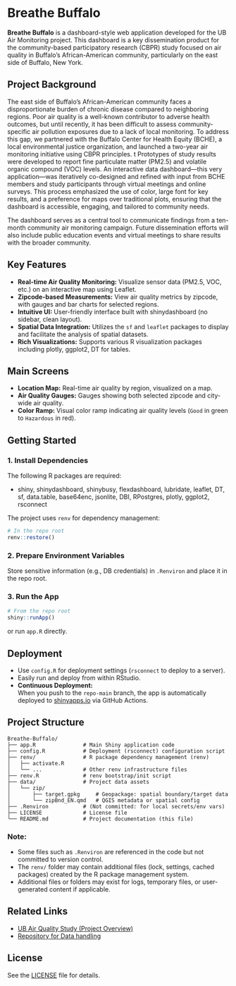# Breathe Buffalo

**Breathe Buffalo** is a dashboard-style web application developed for the UB Air Monitoring project. This dashboard is a key dissemination product for the community-based participatory research (CBPR) study focused on air quality in Buffalo’s African-American community, particularly on the east side of Buffalo, New York.

## Project Background

The east side of Buffalo’s African-American community faces a disproportionate burden of chronic disease compared to neighboring regions. Poor air quality is a well-known contributor to adverse health outcomes, but until recently, it has been difficult to assess community-specific air pollution exposures due to a lack of local monitoring. To address this gap, we partnered with the Buffalo Center for Health Equity (BCHE), a local environmental justice organization, and launched a two-year air monitoring initiative using CBPR principles. t Prototypes of study results were developed to report fine particulate matter (PM2.5) and volatile organic compound (VOC) levels. An interactive data dashboard—this very application—was iteratively co-designed and refined with input from BCHE members and study participants through virtual meetings and online surveys. This process emphasized the use of color, large font for key results, and a preference for maps over traditional plots, ensuring that the dashboard is accessible, engaging, and tailored to community needs.

The dashboard serves as a central tool to communicate findings from a ten-month community air monitoring campaign. Future dissemination efforts will also include public education events and virtual meetings to share results with the broader community.

## Key Features

-   **Real-time Air Quality Monitoring:** Visualize sensor data (PM2.5, VOC, etc.) on an interactive map using Leaflet.
-   **Zipcode-based Measurements:** View air quality metrics by zipcode, with gauges and bar charts for selected regions.
-   **Intuitive UI:** User-friendly interface built with shinydashboard (no sidebar, clean layout).
-   **Spatial Data Integration:** Utilizes the `sf` and `leaflet` packages to display and facilitate the analysis of spatial datasets.
-   **Rich Visualizations:** Supports various R visualization packages including plotly, ggplot2, DT for tables.

## Main Screens

-   **Location Map:** Real-time air quality by region, visualized on a map.
-   **Air Quality Gauges:** Gauges showing both selected zipcode and city-wide air quality.
-   **Color Ramp:** Visual color ramp indicating air quality levels (`Good` in green to `Hazardous` in red).

## Getting Started

### 1. Install Dependencies

The following R packages are required:

-   shiny, shinydashboard, shinybusy, flexdashboard, lubridate, leaflet, DT, sf, data.table, base64enc, jsonlite, DBI, RPostgres, plotly, ggplot2, rsconnect

The project uses `renv` for dependency management:

``` r
# In the repo root
renv::restore()
```

### 2. Prepare Environment Variables

Store sensitive information (e.g., DB credentials) in `.Renviron` and place it in the repo root.

### 3. Run the App

``` r
# From the repo root
shiny::runApp()
```

or run `app.R` directly.

## Deployment

- Use `config.R` for deployment settings (`rsconnect` to deploy to a server).
- Easily run and deploy from within RStudio.
- **Continuous Deployment:**  
  When you push to the `repo-main` branch, the app is automatically deployed to [shinyapps.io](https://www.shinyapps.io/) via GitHub Actions.



## Project Structure

```         
Breathe-Buffalo/
├── app.R               # Main Shiny application code
├── config.R            # Deployment (rsconnect) configuration script
├── renv/               # R package dependency management (renv)
│   ├── activate.R
│   └── ...             # Other renv infrastructure files
├── renv.R              # renv bootstrap/init script
├── data/               # Project data assets
│   └── zip/
│       ├── target.gpkg     # Geopackage: spatial boundary/target data
│       └── zipBnd_EN.qmd   # QGIS metadata or spatial config
├── .Renviron           # (Not committed: for local secrets/env vars)
├── LICENSE             # License file
└── README.md           # Project documentation (this file)
```

### Note:
- Some files such as `.Renviron` are referenced in the code but not committed to version control.
- The `renv/` folder may contain additional files (lock, settings, cached packages) created by the R package management system.
- Additional files or folders may exist for logs, temporary files, or user-generated content if applicable.


## Related Links

-   [UB Air Quality Study (Project Overview)](https://ubairqualitystudy.github.io/EPA-Website/index.html)
-   [Repository for Data handling](https://github.com/YONGHUNI/rougue_PA_detector)

## License

See the [LICENSE](./LICENSE) file for details.
